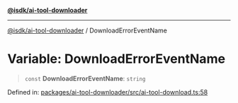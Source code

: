 [**@isdk/ai-tool-downloader**](../README.md)

***

[@isdk/ai-tool-downloader](../globals.md) / DownloadErrorEventName

# Variable: DownloadErrorEventName

> `const` **DownloadErrorEventName**: `string`

Defined in: [packages/ai-tool-downloader/src/ai-tool-download.ts:58](https://github.com/isdk/ai-tool-download.js/blob/5c633badb58d2b1edcb590d9347934219b941226/src/ai-tool-download.ts#L58)
